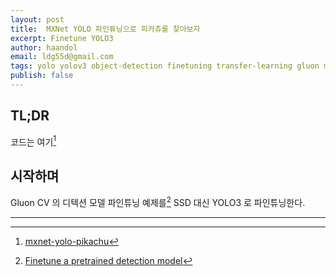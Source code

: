 ```yaml
---
layout: post
title:  MXNet YOLO 파인튜닝으로 피카츄를 찾아보자
excerpt: Finetune YOLO3
author: haandol
email: ldg55d@gmail.com
tags: yolo yolov3 object-detection finetuning transfer-learning gluon mxnet pikachu machine-learning
publish: false
---
```


## TL;DR

코드는 여기[^1]


## 시작하며

Gluon CV 의 디텍션 모델 파인튜닝 예제를[^2] SSD 대신 YOLO3 로 파인튜닝한다.

----

[^1]: [mxnet-yolo-pikachu](https://github.com/haandol/mxnet-yolo-pikachu)
[^2]: [Finetune a pretrained detection model](https://gluon-cv.mxnet.io/build/examples_detection/finetune_detection.html)